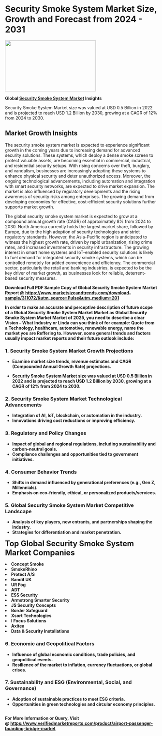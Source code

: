 <H1>Security Smoke System Market Size, Growth and Forecast from 2024 - 2031</H1><img class="aligncenter size-medium wp-image-584254" src="https://thirdeyenews.in/wp-content/uploads/2024/09/Global-Market-Research-300x168.jpeg" alt="" width="300" height="168" /><p><strong>Global&nbsp;<a href="https://www.marketsizeandtrends.com/download-sample/311072/&amp;utm_source=Pulse&amp;utm_medium=201">Security Smoke System Market</a> Insights</strong></p><p>Security Smoke System Market size was valued at USD 0.5 Billion in 2022 and is projected to reach USD 1.2 Billion by 2030, growing at a CAGR of 12% from 2024 to 2030.</p><p><h2>Market Growth Insights</h2> <p>The security smoke system market is expected to experience significant growth in the coming years due to increasing demand for advanced security solutions. These systems, which deploy a dense smoke screen to protect valuable assets, are becoming essential in commercial, industrial, and residential security setups. With rising concerns over theft, burglary, and vandalism, businesses are increasingly adopting these systems to enhance physical security and deter unauthorized access. Moreover, the ongoing technological advancements, including automation and integration with smart security networks, are expected to drive market expansion. The market is also influenced by regulatory developments and the rising awareness of security risks among enterprises. The growing demand from developing economies for effective, cost-efficient security solutions further supports market growth.</p> <p><strong></strong></p> <p>The global security smoke system market is expected to grow at a compound annual growth rate (CAGR) of approximately 8% from 2024 to 2030. North America currently holds the largest market share, followed by Europe, due to the high adoption of security technologies and strict regulatory standards. However, the Asia-Pacific region is anticipated to witness the highest growth rate, driven by rapid urbanization, rising crime rates, and increased investments in security infrastructure. The growing interest in smart home systems and IoT-enabled security solutions is likely to fuel demand for integrated security smoke systems, which can be controlled remotely for added convenience and efficiency. The commercial sector, particularly the retail and banking industries, is expected to be the key driver of market growth, as businesses look for reliable, deterrent-based security measures.</p> <p><strong></p><p><span class=""><strong>Download Full PDF Sample Copy of Global Security Smoke System Market Report</strong> @ <a href="https://www.marketsizeandtrends.com/download-sample/311072/&amp;utm_source=Pulse&amp;utm_medium=201" target="_blank">https://www.marketsizeandtrends.com/download-sample/311072/&amp;utm_source=Pulse&amp;utm_medium=201</a></span></p><p>In order to make an accurate and perceptive description of future scope of a Global&nbsp;Security Smoke System Market Market as Global&nbsp;Security Smoke System Market Market of 2025, you need to describe a clear Vision &ndash; What Industry or Linda can you think of for example: Quote from a Technology, healthcare, automotive, renewable energy, name the market you are Reffering to. However, some general trends and factors usually impact market reports and their future outlook include:</p><h3>1.&nbsp;<strong>Security Smoke System Market Growth Projections</strong></h3><ul><li>Examine market size trends, revenue estimates and CAGR (Compounded Annual Growth Rate) projections.</li><li><p>Security Smoke System Market size was valued at USD 0.5 Billion in 2022 and is projected to reach USD 1.2 Billion by 2030, growing at a CAGR of 12% from 2024 to 2030.</p></li></ul><h3>2.&nbsp;<strong>Security Smoke System Market Technological Advancements</strong></h3><ul><li>Integration of AI, IoT, blockchain, or automation in the industry.</li><li>Innovations driving cost reductions or improving efficiency.</li></ul><h3>3.&nbsp;<strong>Regulatory and Policy Changes</strong></h3><ul><li>Impact of global and regional regulations, including sustainability and carbon-neutral goals.</li><li>Compliance challenges and opportunities tied to government initiatives.</li></ul><h3>4.&nbsp;<strong>Consumer Behavior Trends</strong></h3><ul><li>Shifts in demand influenced by generational preferences (e.g., Gen Z, Millennials).</li><li>Emphasis on eco-friendly, ethical, or personalized products/services.</li></ul><h3>5.&nbsp;<strong>Global Security Smoke System Market Competitive Landscape</strong></h3><ul><li>Analysis of key players, new entrants, and partnerships shaping the industry.</li><li>Strategies for differentiation and market penetration.</li></ul><p data-pm-slice="1 1 []"><span style="color: inherit; font-family: inherit; font-size: 25px;">Top Global Security Smoke System Market Companies</span></p><div class="" data-test-id=""><p><li>Concept Smoke</li><li> SmokeRhino</li><li> Protect A/S</li><li> Bandit UK</li><li> UR Fog</li><li> ADT</li><li> ESS Security</li><li> Armstrong Smarter Security</li><li> JS Security Concepts</li><li> Border Safeguard</li><li> Xsort Technologies</li><li> I Focus Solutions</li><li> Axitea</li><li> Data & Security Installations</li></p></div><h3>6.&nbsp;<strong>Economic and Geopolitical Factors</strong></h3><ul><li>Influence of global economic conditions, trade policies, and geopolitical events.</li><li>Resilience of the market to inflation, currency fluctuations, or global crises.</li></ul><h3>7.&nbsp;<strong>Sustainability and ESG (Environmental, Social, and Governance)</strong></h3><ul><li>Adoption of sustainable practices to meet ESG criteria.</li><li>Opportunities in green technologies and circular economy principles.</li></ul><h2><strong style="font-size: 14px;">For More Information or Query, Visit @&nbsp;</strong><a style="background-color: #ffffff; font-size: 14px;" href="https://www.marketsizeandtrends.com/report/security-smoke-system-market/" target="_blank">https://www.verifiedmarketreports.com/product/airport-passenger-boarding-bridge-market</a></h2>

